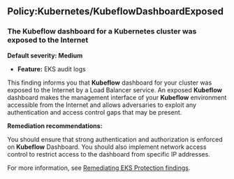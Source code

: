 

Policy:Kubernetes/KubeflowDashboardExposed
------------------------------------------

### The **Kubeflow** dashboard for a Kubernetes cluster was exposed to the Internet

**Default severity: Medium**

* **Feature:** EKS audit logs

This finding informs you that **Kubeflow** dashboard for your cluster was exposed to the Internet by a Load Balancer service. An exposed **Kubeflow** dashboard makes the management interface of your **Kubeflow** environment accessible from the Internet and allows adversaries to exploit any authentication and access control gaps that may be present.

**Remediation recommendations:**

You should ensure that strong authentication and authorization is enforced on **Kubeflow** Dashboard. You should also implement network access control to restrict access to the dashboard from specific IP addresses.

For more information, see [Remediating EKS Protection findings](https://docs.aws.amazon.com/guardduty/latest/ug/guardduty-remediate-kubernetes.html).

